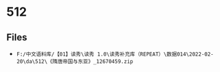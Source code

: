 # 512

## Files

- `F:/中文语料库/【01】读秀\读秀 1.0\读秀补充库（REPEAT）\数据014\2022-02-20\da\512\《隋唐帝国与东亚》_12670459.zip`
